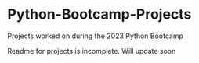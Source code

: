 # Python-Bootcamp-Projects
Projects worked on during the 2023 Python Bootcamp

Readme for projects is incomplete. Will update soon
